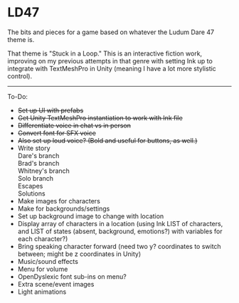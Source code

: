 # LD47
 The bits and pieces for a game based on whatever the Ludum Dare 47 theme is.

That theme is "Stuck in a Loop." This is an interactive fiction work, improving on my previous attempts in that genre with setting Ink up to integrate with TextMeshPro in Unity (meaning I have a lot more stylistic control).

***
To-Do:
- ~~Set up UI with prefabs~~
- ~~Get Unity TextMeshPro instantiation to work with Ink file~~
- ~~Differentiate voice in chat vs in person~~
- ~~Convert font for SFX voice~~
- ~~Also set up loud voice? (Bold and useful for buttons, as well.)~~
- Write story  
   Dare's branch  
   Brad's branch  
   Whitney's branch  
   Solo branch  
   Escapes  
   Solutions  
- Make images for characters
- Make for backgrounds/settings
- Set up background image to change with location
- Display array of characters in a location (using Ink LIST of characters, and LIST of states (absent, background, emotions?) with variables for each character?)
- Bring speaking character forward (need two y? coordinates to switch between; might be z coordinates in Unity)
- Music/sound effects
- Menu for volume
- OpenDyslexic font sub-ins on menu?
- Extra scene/event images
- Light animations
